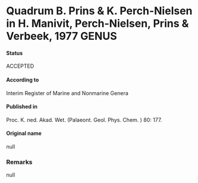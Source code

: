 Quadrum B. Prins & K. Perch-Nielsen in H. Manivit, Perch-Nielsen, Prins & Verbeek, 1977 GENUS
=======

#### Status
ACCEPTED

#### According to
Interim Register of Marine and Nonmarine Genera

#### Published in
Proc. K. ned. Akad. Wet. (Palaeont. Geol. Phys. Chem. ) 80: 177.

#### Original name
null

### Remarks
null